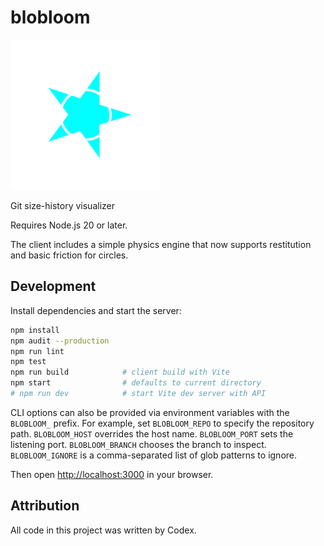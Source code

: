 # blobloom

![Project logo](logo.svg)

Git size-history visualizer

Requires Node.js 20 or later.

The client includes a simple physics engine that now supports restitution and
basic friction for circles.

## Development

Install dependencies and start the server:

```bash
npm install
npm audit --production
npm run lint
npm test
npm run build            # client build with Vite
npm start                # defaults to current directory
# npm run dev            # start Vite dev server with API
```

CLI options can also be provided via environment variables with the `BLOBLOOM_` prefix.
For example, set `BLOBLOOM_REPO` to specify the repository path.
`BLOBLOOM_HOST` overrides the host name.
`BLOBLOOM_PORT` sets the listening port.
`BLOBLOOM_BRANCH` chooses the branch to inspect.
`BLOBLOOM_IGNORE` is a comma-separated list of glob patterns to ignore.

Then open [http://localhost:3000](http://localhost:3000) in your browser.


## Attribution

All code in this project was written by Codex.
